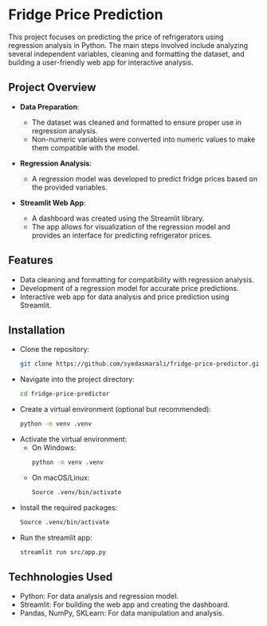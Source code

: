 # Fridge Price Prediction

This project focuses on predicting the price of refrigerators using regression analysis in Python. The main steps involved include analyzing several independent variables, cleaning and formatting the dataset, and building a user-friendly web app for interactive analysis.

## Project Overview

- **Data Preparation**: 
  - The dataset was cleaned and formatted to ensure proper use in regression analysis.
  - Non-numeric variables were converted into numeric values to make them compatible with the model.

- **Regression Analysis**: 
  - A regression model was developed to predict fridge prices based on the provided variables.

- **Streamlit Web App**: 
  - A dashboard was created using the Streamlit library.
  - The app allows for visualization of the regression model and provides an interface for predicting refrigerator prices.

## Features

- Data cleaning and formatting for compatibility with regression analysis.
- Development of a regression model for accurate price predictions.
- Interactive web app for data analysis and price prediction using Streamlit.

## Installation

- Clone the repository:
   ```bash
   git clone https://github.com/syedasmarali/fridge-price-predictor.git
   
- Navigate into the project directory:
  ```bash
  cd fridge-price-predictor

- Create a virtual environment (optional but recommended):
  ```bash
  python -m venv .venv

- Activate the virtual environment:
  - On Windows:
    ```bash
    python -m venv .venv
  - On macOS/Linux:
    ```bash
    Source .venv/bin/activate

- Install the required packages:
  ```bash
  Source .venv/bin/activate

- Run the streamlit app:
  ```bash
  streamlit run src/app.py


## Techhnologies Used

- Python: For data analysis and regression model.
- Streamlit: For building the web app and creating the dashboard.
- Pandas, NumPy, SKLearn: For data manipulation and analysis.
